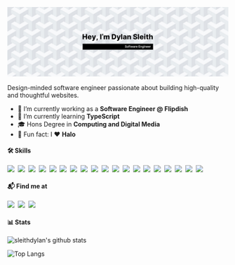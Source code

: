 [![GitHub Header by Dylan Sleith](./assets/social-header.jpg)](https://www.dylansleith.com)

Design-minded software engineer passionate about building high-quality and thoughtful websites.

- 🔭 I’m currently working as a **Software Engineer @ Flipdish**
- 🌱 I’m currently learning **TypeScript**
- 🎓 Hons Degree in **Computing and Digital Media**
- 🎉 Fun fact: I ❤️ **Halo**

#### 🛠️ Skills
<p>
  <img src="https://img.shields.io/badge/JavaScript-F7DF1E?style=for-the-badge&logo=javascript&logoColor=black" height=25>&nbsp;
  <img src="https://img.shields.io/badge/React-20232A?style=for-the-badge&logo=react&logoColor=61DAFB" height=25>&nbsp;
  <img src="https://img.shields.io/badge/Redux-593D88?style=for-the-badge&logo=redux&logoColor=white" height=25>&nbsp;
  <img src="https://img.shields.io/badge/Node.js-43853D?style=for-the-badge&logo=node.js&logoColor=white" height=25>&nbsp;
  <img src="https://img.shields.io/badge/Express.js-404D59?style=for-the-badge&logo=express&logoColor=white" height=25>&nbsp;
  <img src="https://img.shields.io/badge/MongoDB-4EA94B?style=for-the-badge&logo=mongodb&logoColor=white" height=25>&nbsp;
  <img src="https://img.shields.io/badge/Next-000000?style=for-the-badge&logo=next.js&logoColor=white" height=25>&nbsp;
  <img src="https://img.shields.io/badge/HTML5-E34F26?style=for-the-badge&logo=html5&logoColor=white" height=25>&nbsp;
  <img src="https://img.shields.io/badge/CSS3-1572B6?style=for-the-badge&logo=css3&logoColor=white" height=25>&nbsp;
  <img src="https://img.shields.io/badge/Sass-CC6699?style=for-the-badge&logo=sass&logoColor=white" height=25>&nbsp;
  <img src="https://img.shields.io/badge/Tailwind_CSS-38B2AC?style=for-the-badge&logo=tailwind-css&logoColor=white" height=25>&nbsp;
  <img src="https://img.shields.io/badge/Netlify-00C7B7?style=for-the-badge&logo=netlify&logoColor=white" height=25>&nbsp;
  <img src="https://img.shields.io/badge/Heroku-430098?style=for-the-badge&logo=heroku&logoColor=white" height=25>&nbsp;
  <img src="https://img.shields.io/badge/figma-0AC97F?style=for-the-badge&logo=figma&logoColor=white" height=25>&nbsp;
  <img src="https://img.shields.io/badge/CSharp-239120?style=for-the-badge&logo=csharp&logoColor=white" height=25>&nbsp;
  <img src="https://img.shields.io/badge/.NET-512BD4?style=for-the-badge&logo=.net&logoColor=white" height=25>&nbsp;
  <img src="https://img.shields.io/badge/SQL_Server-CC2927?style=for-the-badge&logo=microsoftsqlserver&logoColor=white" height=25>&nbsp;
  <img src="https://img.shields.io/badge/-Github-181717?style=for-the-badge&logo=GitHub&logoColor=white" height=25>&nbsp;
  <img src="https://img.shields.io/badge/-Git-F44D27?style=for-the-badge&logo=Git&logoColor=white" height=25>&nbsp;
</p>


#### 📬 Find me at

<a href="https://twitter.com/dylansleith"><img src="https://img.shields.io/badge/twitter-%231DA1F2.svg?&style=for-the-badge&logo=twitter&logoColor=white" height=25></a>&nbsp;
<a href="https://www.linkedin.com/in/dylansleith"><img src="https://img.shields.io/badge/linkedin-%230077B5.svg?&style=for-the-badge&logo=linkedin&logoColor=white" height=25></a>&nbsp;
<a href="https://www.instagram.com/dylansleith"><img src="https://img.shields.io/badge/instagram-%23E4405F.svg?&style=for-the-badge&logo=instagram&logoColor=white" height=25></a>&nbsp;

#### 📊 Stats

![sleithdylan's github stats](https://github-readme-stats.vercel.app/api?username=sleithdylan&hide=stars&count_private=true&include_all_commits=true&show_icons=true&theme=graywhite)

![Top Langs](https://github-readme-stats.vercel.app/api/top-langs/?username=anuraghazra&layout=compact&theme=graywhite)

<!--
**sleithdylan/sleithdylan** is a ✨ _special_ ✨ repository because its `README.md` (this file) appears on your GitHub profile.

Here are some ideas to get you started:

- 🔭 I’m currently working on ...
- 🌱 I’m currently learning ...
- 👯 I’m looking to collaborate on ...
- 🤔 I’m looking for help with ...
- 💬 Ask me about ...
- 📫 How to reach me: ...
- 😄 Pronouns: ...
- ⚡ Fun fact: ...
-->
